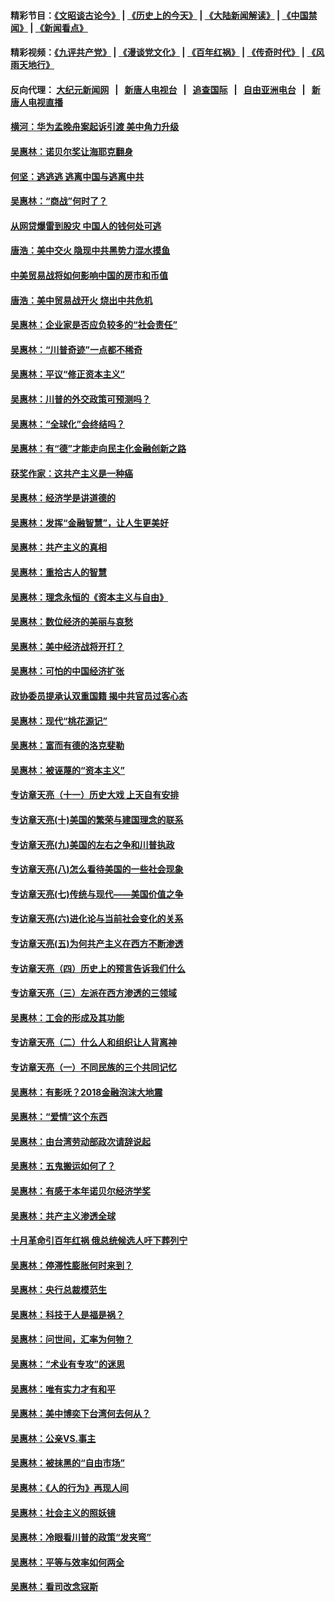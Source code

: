 #### 精彩节目：[《文昭谈古论今》](http://155.138.205.71/wenzhao) | [《历史上的今天》](http://155.138.205.71/today-in-history) | [《大陆新闻解读》](http://155.138.205.71/ntdtv-comedy) | [《中国禁闻》](http://155.138.205.71/ntdtv-news) | [《新闻看点》](http://155.138.205.71/news-insight) 

 #### 精彩视频：[《九评共产党》](http://155.138.205.71:10000/videos/jiuping) | [《漫谈党文化》](http://155.138.205.71:10000/videos/mtdwh) | [《百年红祸》](http://155.138.205.71:10000/videos/bnhh) | [《传奇时代》](http://155.138.205.71:10000/videos/legend) | [《风雨天地行》](http://155.138.205.71:10000/videos/fytdx) 

 #### 反向代理： [大纪元新闻网](http://155.138.205.71:10080/) &nbsp;&nbsp;|&nbsp;&nbsp; [新唐人电视台](http://155.138.205.71:8000/) &nbsp;&nbsp;|&nbsp;&nbsp; [追查国际](http://155.138.205.71:10010/) &nbsp;&nbsp;|&nbsp;&nbsp; [自由亚洲电台](http://155.138.205.71:9800/) &nbsp;&nbsp;|&nbsp;&nbsp; [新唐人电视直播](http://155.138.205.71/) 

#### [横河：华为孟晚舟案起诉引渡 美中角力升级](../pages/nsc423/n11027230.md?t=02210337) 

#### [吴惠林：诺贝尔奖让海耶克翻身](../pages/nsc423/n10890049.md?t=02210337) 

#### [何坚：逃逃逃 逃离中国与逃离中共](../pages/nsc423/n10592891.md?t=02210337) 

#### [吴惠林：“商战”何时了？](../pages/nsc423/n10573558.md?t=02210337) 

#### [从网贷爆雷到股灾 中国人的钱何处可逃](../pages/nsc423/n10572800.md?t=02210337) 

#### [唐浩：美中交火 隐现中共黑势力混水摸鱼](../pages/nsc423/n10544040.md?t=02210337) 

#### [中美贸易战将如何影响中国的房市和币值](../pages/nsc423/n10543697.md?t=02210337) 

#### [唐浩：美中贸易战开火 烧出中共危机](../pages/nsc423/n10540126.md?t=02210337) 

#### [吴惠林：企业家是否应负较多的“社会责任”](../pages/nsc423/n10535022.md?t=02210337) 

#### [吴惠林：“川普奇迹”一点都不稀奇](../pages/nsc423/n10512808.md?t=02210337) 

#### [吴惠林：平议“修正资本主义”](../pages/nsc423/n10495724.md?t=02210337) 

#### [吴惠林：川普的外交政策可预测吗？](../pages/nsc423/n10462387.md?t=02210337) 

#### [吴惠林：“全球化”会终结吗？](../pages/nsc423/n10452838.md?t=02210337) 

#### [吴惠林：有“德”才能走向民主化金融创新之路](../pages/nsc423/n10432292.md?t=02210337) 

#### [获奖作家：这共产主义是一种癌](../pages/nsc423/n10431541.md?t=02210337) 

#### [吴惠林：经济学是讲道德的](../pages/nsc423/n10398014.md?t=02210337) 

#### [吴惠林：发挥“金融智慧”，让人生更美好](../pages/nsc423/n10375019.md?t=02210337) 

#### [吴惠林：共产主义的真相](../pages/nsc423/n10351394.md?t=02210337) 

#### [吴惠林：重拾古人的智慧](../pages/nsc423/n10337691.md?t=02210337) 

#### [吴惠林：理念永恒的《资本主义与自由》](../pages/nsc423/n10316274.md?t=02210337) 

#### [吴惠林：数位经济的美丽与哀愁](../pages/nsc423/n10292946.md?t=02210337) 

#### [吴惠林：美中经济战将开打？](../pages/nsc423/n10258825.md?t=02210337) 

#### [吴惠林：可怕的中国经济扩张](../pages/nsc423/n10219147.md?t=02210337) 

#### [政协委员提承认双重国籍 揭中共官员过客心态](../pages/nsc423/n10208809.md?t=02210337) 

#### [吴惠林：现代“桃花源记”](../pages/nsc423/n10185234.md?t=02210337) 

#### [吴惠林：富而有德的洛克斐勒](../pages/nsc423/n10142264.md?t=02210337) 

#### [吴惠林：被诬蔑的“资本主义”](../pages/nsc423/n10124816.md?t=02210337) 

#### [专访章天亮（十一）历史大戏 上天自有安排](../pages/nsc423/n10094905.md?t=02210337) 

#### [专访章天亮(十)美国的繁荣与建国理念的联系](../pages/nsc423/n10094899.md?t=02210337) 

#### [专访章天亮(九)美国的左右之争和川普执政](../pages/nsc423/n10094889.md?t=02210337) 

#### [专访章天亮(八)怎么看待美国的一些社会现象](../pages/nsc423/n10094857.md?t=02210337) 

#### [专访章天亮(七)传统与现代——美国价值之争](../pages/nsc423/n10093140.md?t=02210337) 

#### [专访章天亮(六)进化论与当前社会变化的关系](../pages/nsc423/n10092036.md?t=02210337) 

#### [专访章天亮(五)为何共产主义在西方不断渗透](../pages/nsc423/n10083620.md?t=02210337) 

#### [专访章天亮（四）历史上的预言告诉我们什么](../pages/nsc423/n10083606.md?t=02210337) 

#### [专访章天亮（三）左派在西方渗透的三领域](../pages/nsc423/n10081115.md?t=02210337) 

#### [吴惠林：工会的形成及其功能](../pages/nsc423/n10080633.md?t=02210337) 

#### [专访章天亮（二）什么人和组织让人背离神](../pages/nsc423/n10076637.md?t=02210337) 

#### [专访章天亮（一）不同民族的三个共同记忆](../pages/nsc423/n10074188.md?t=02210337) 

#### [吴惠林：有影呒？2018金融泡沫大地震](../pages/nsc423/n10040534.md?t=02210337) 

#### [吴惠林：“爱情”这个东西](../pages/nsc423/n10019423.md?t=02210337) 

#### [吴惠林：由台湾劳动部政次请辞说起](../pages/nsc423/n9979679.md?t=02210337) 

#### [吴惠林：五鬼搬运如何了？](../pages/nsc423/n9925338.md?t=02210337) 

#### [吴惠林：有感于本年诺贝尔经济学奖](../pages/nsc423/n9871883.md?t=02210337) 

#### [吴惠林：共产主义渗透全球](../pages/nsc423/n9812748.md?t=02210337) 

#### [十月革命引百年红祸 俄总统候选人吁下葬列宁](../pages/nsc423/n9810182.md?t=02210337) 

#### [吴惠林：停滞性膨胀何时来到？](../pages/nsc423/n9764136.md?t=02210337) 

#### [吴惠林：央行总裁模范生](../pages/nsc423/n9728134.md?t=02210337) 

#### [吴惠林：科技于人是福是祸？](../pages/nsc423/n9672982.md?t=02210337) 

#### [吴惠林：问世间，汇率为何物？](../pages/nsc423/n9621788.md?t=02210337) 

#### [吴惠林：“术业有专攻”的迷思](../pages/nsc423/n9580363.md?t=02210337) 

#### [吴惠林：唯有实力才有和平](../pages/nsc423/n9529599.md?t=02210337) 

#### [吴惠林：美中博奕下台湾何去何从？](../pages/nsc423/n9483598.md?t=02210337) 

#### [吴惠林：公亲VS.事主](../pages/nsc423/n9425637.md?t=02210337) 

#### [吴惠林：被抹黑的“自由市场”](../pages/nsc423/n9351545.md?t=02210337) 

#### [吴惠林：《人的行为》再现人间](../pages/nsc423/n9296339.md?t=02210337) 

#### [吴惠林：社会主义的照妖镜](../pages/nsc423/n9243460.md?t=02210337) 

#### [吴惠林：冷眼看川普的政策“发夹弯”](../pages/nsc423/n9120684.md?t=02210337) 

#### [吴惠林：平等与效率如何两全](../pages/nsc423/n9075430.md?t=02210337) 

#### [吴惠林：看司改念寇斯](../pages/nsc423/n9024915.md?t=02210337) 

